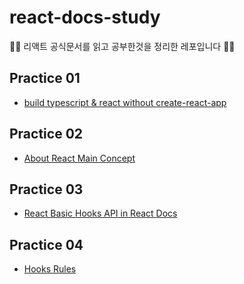 # react-docs-study
🧑‍🎓 리액트 공식문서를 읽고 공부한것을 정리한 레포입니다 🧑‍🎓

## Practice 01
- [build typescript & react without create-react-app](https://github.com/HanCiHu/react-docs-study/tree/main/Practice01)

## Practice 02
- [About React Main Concept](https://github.com/HanCiHu/react-docs-study/tree/main/Practice02)

## Practice 03
- [React Basic Hooks API in React Docs](https://github.com/HanCiHu/react-docs-study/tree/main/Practice03)

## Practice 04
- [Hooks Rules](https://github.com/HanCiHu/react-docs-study/tree/main/Practice04)

